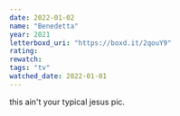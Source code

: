 ```yaml
---
date: 2022-01-02
name: "Benedetta"
year: 2021
letterboxd_uri: "https://boxd.it/2qouY9"
rating: 
rewatch: 
tags: "tv"
watched_date: 2022-01-01
---
```


this ain't your typical jesus pic.
